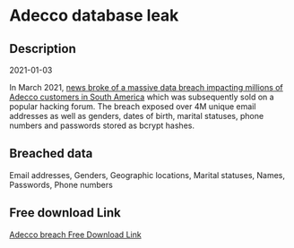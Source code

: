 # Adecco database leak

## Description

2021-01-03

In March 2021, <a href="https://cybernews.com/security/5-million-adecco-com-users-data-leaked/" target="_blank" rel="noopener">news broke of a massive data breach impacting millions of Adecco customers in South America</a> which was subsequently sold on a popular hacking forum. The breach exposed over 4M unique email addresses as well as genders, dates of birth, marital statuses, phone numbers and passwords stored as bcrypt hashes.

## Breached data

Email addresses, Genders, Geographic locations, Marital statuses, Names, Passwords, Phone numbers

## Free download Link

[Adecco breach Free Download Link](https://link-to.net/1229997/403.50748348681253/dynamic/?r=aHR0cHM6Ly93d3cubWVkaWFmaXJlLmNvbS92aWV3L0VEZHg5cmNvZGVEckVFNS9hZGVjY28uY29tL2ZpbGU=)